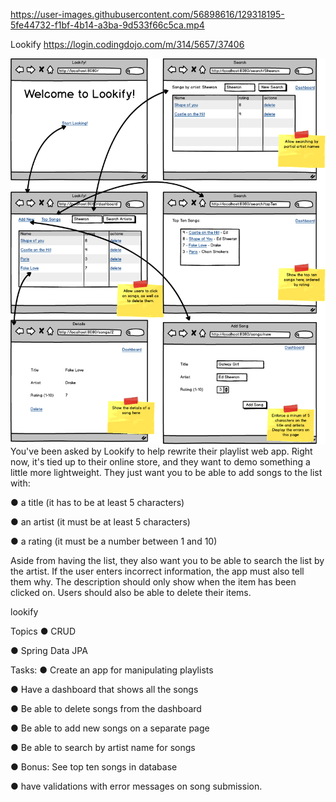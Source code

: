 

https://user-images.githubusercontent.com/56898616/129318195-5fe44732-f1bf-4b14-a3ba-9d533f66c5ca.mp4

Lookify
https://login.codingdojo.com/m/314/5657/37406

<img src="lookifyUpdated.png">
You've been asked by Lookify to help rewrite their playlist web app. Right now, it's tied up to their online store, and they want to demo something a little more lightweight. They just want you to be able to add songs to the list with:

● a title (it has to be at least 5 characters)

● an artist (it must be at least 5 characters)

● a rating (it must be a number between 1 and 10)

Aside from having the list, they also want you to be able to search the list by the artist. If the user enters incorrect information, the app must also tell them why. The description should only show when the item has been clicked on. Users should also be able to delete their items.

lookify

Topics
● CRUD

● Spring Data JPA

Tasks:
● Create an app for manipulating playlists

● Have a dashboard that shows all the songs

● Be able to delete songs from the dashboard

● Be able to add new songs on a separate page

● Be able to search by artist name for songs

● Bonus: See top ten songs in database

● have validations with error messages on song submission.
